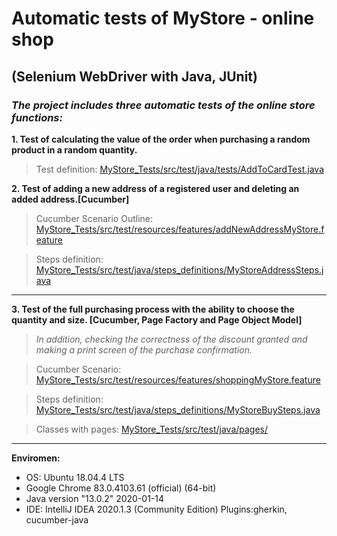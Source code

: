 # Automatic tests of MyStore - online shop
## (Selenium WebDriver with Java, JUnit)



### *The project includes three automatic tests of the online store functions:*

**1. Test of calculating the value of the order when purchasing a random product in a random quantity.**
> Test definition:
>[MyStore_Tests/src/test/java/tests/AddToCardTest.java](https://github.com/PrzemekKozak/MyStore_Tests/blob/master/src/test/java/tests/AddToCardTest.java)

**2. Test of adding a new address of a registered user and deleting an added address.[Cucumber]**
> Cucumber Scenario Outline:
[MyStore_Tests/src/test/resources/features/addNewAddressMyStore.feature](https://github.com/PrzemekKozak/MyStore_Tests/blob/master/src/test/resources/features/addNewAddressMyStore.feature)

> Steps definition:
[MyStore_Tests/src/test/java/steps_definitions/MyStoreAddressSteps.java](https://github.com/PrzemekKozak/MyStore_Tests/blob/master/src/test/java/steps_definitions/MyStoreAddressSteps.java)
___________________________________________________________________________________________________________________________________

**3. Test of the full purchasing process with the ability to choose the quantity and size. [Cucumber, Page Factory and Page Object Model]**
> *In addition, checking the correctness of the discount granted and making a print screen of the purchase confirmation.*

> Cucumber Scenario:
[MyStore_Tests/src/test/resources/features/shoppingMyStore.feature](https://github.com/PrzemekKozak/MyStore_Tests/blob/master/src/test/resources/features/shoppingMyStore.feature)

> Steps definition:
[MyStore_Tests/src/test/java/steps_definitions/MyStoreBuySteps.java](https://github.com/PrzemekKozak/MyStore_Tests/blob/master/src/test/java/steps_definitions/MyStoreBuySteps.java)

> Classes with pages:
[MyStore_Tests/src/test/java/pages/](https://github.com/PrzemekKozak/MyStore_Tests/tree/master/src/test/java/pages)
___________________________________________________________________________________________________________________________________

 **Enviromen:**
 * OS: Ubuntu 18.04.4 LTS
 * Google Chrome 83.0.4103.61 (official) (64-bit)
 * Java version "13.0.2" 2020-01-14
 * IDE: IntelliJ IDEA 2020.1.3 (Community Edition) Plugins:gherkin, cucumber-java
